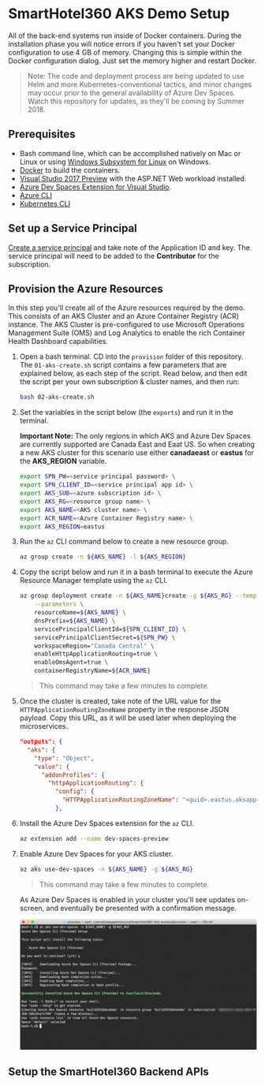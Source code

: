 # SmartHotel360 AKS Demo Setup

All of the back-end systems run inside of Docker containers. During the installation phase you will notice errors if you haven't set your Docker configuration to use 4 GB of memory. Changing this is simple within the Docker configuration dialog. Just set the memory higher and restart Docker.

> Note: The code and deployment process are being updated to use Helm and more Kubernetes-conventional tactics, and minor changes may occur prior to the general availability of Azure Dev Spaces. Watch this repository for updates, as they'll be coming by Summer 2018. 

## Prerequisites 

* Bash command line, which can be accomplished natively on Mac or Linux or using [Windows Subsystem for Linux](https://docs.microsoft.com/en-us/windows/wsl/install-win10) on Windows.
* [Docker](http://www.docker.com) to build the containers. 
* [Visual Studio 2017 Preview](https://www.visualstudio.com/vs/preview/) with the ASP.NET Web workload installed. 
* [Azure Dev Spaces Extension for Visual Studio](https://docs.microsoft.com/en-us/azure/dev-spaces/get-started-netcore-visualstudio#get-the-visual-studio-tools). 
* [Azure CLI](https://docs.microsoft.com/en-us/cli/azure/install-azure-cli?view=azure-cli-latest)
* [Kubernetes CLI](https://kubernetes.io/docs/tasks/tools/install-kubectl/)

## Set up a Service Principal 

[Create a service principal](https://docs.microsoft.com/en-us/azure/azure-resource-manager/resource-group-create-service-principal-portal?view=azure-cli-latest) and take note of the Application ID and key. The service principal will need to be added to the **Contributor** for the subscription.

## Provision the Azure Resources

In this step you'll create all of the Azure resources required by the demo. This consists of an AKS Cluster and an Azure Container Registry (ACR) instance. The AKS Cluster is pre-configured to use Microsoft Operations Management Suite (OMS) and Log Analytics to enable the rich Container Health Dashboard capabilities. 

1. Open a bash terminal. CD into the `provision` folder of this repository. The `01-aks-create.sh` script contains a few parameters that are explained below, as each step of the script. Read below, and then edit the script per your own subscription & cluster names, and then run:

    ```bash
    bash 02-aks-create.sh
    ```

1. Set the variables in the script below (the `exports`) and 
run it in the terminal. 

    **Important Note:** The only regions in which AKS and Azure Dev Spaces are currently supported are Canada East and Eaat US. So when creating a new AKS cluster for this scenario use either **canadaeast** or **eastus** for the **AKS_REGION** variable.

    ```bash
    export SPN_PW=<service principal password> \ 
    export SPN_CLIENT_ID=<service principal app id> \ 
    export AKS_SUB=<azure subscription id> \ 
    export AKS_RG=<resource group name> \ 
    export AKS_NAME=<AKS cluster name> \ 
    export ACR_NAME=<Azure Container Registry name> \ 
    export AKS_REGION=eastus
    ```

1. Run the `az` CLI command below to create a new resource group. 

    ```bash
    az group create -n ${AKS_NAME} -l ${AKS_REGION}
    ```

1. Copy the script below and run it in a bash terminal to execute the Azure Resource Manager template using the `az` CLI. 

    ```bash
    az group deployment create -n ${AKS_NAME}create -g ${AKS_RG} --template-file 01-aks-create.json \
        --parameters \
        resourceName=${AKS_NAME} \
        dnsPrefix=${AKS_NAME} \
        servicePrincipalClientId=${SPN_CLIENT_ID} \
        servicePrincipalClientSecret=${SPN_PW} \
        workspaceRegion="Canada Central" \
        enableHttpApplicationRouting=true \
        enableOmsAgent=true \
        containerRegistryName=${ACR_NAME}
    ```

    > This command may take a few minutes to complete. 

1. Once the cluster is created, take note of the URL value for the `HTTPApplicationRoutingZoneName` property in the response JSON payload. Copy this URL, as it will be used later when deploying the microservices. 

    ```json
    "outputs": {
      "aks": {
        "type": "Object",
        "value": {
          "addonProfiles": {
            "httpApplicationRouting": {
              "config": {
                "HTTPApplicationRoutingZoneName": "<guid>.eastus.aksapp.io"
              },

    ```

1. Install the Azure Dev Spaces extension for the `az` CLI. 

    ```bash
    az extension add --name dev-spaces-preview
    ```

1. Enable Azure Dev Spaces for your AKS cluster. 

    ```bash
    az aks use-dev-spaces -n ${AKS_NAME} -g ${AKS_RG}
    ```

    > This command may take a few minutes to complete. 

    As Azure Dev Spaces is enabled in your cluster you'll see updates on-screen, and eventually be presented with a confirmation message. 

    ![Dev Spaces Setup](../media/dev-spaces-setup.png)

## Setup the SmartHotel360 Backend APIs